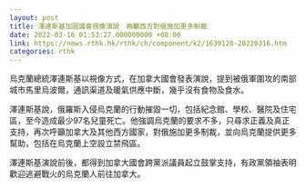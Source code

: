 ```yaml
---
layout: post
title: 澤連斯基加國議會視像演說　再籲西方對俄施加更多制裁
date: 2022-03-16 01:53:27.000000000 +08:00
link: https://news.rthk.hk/rthk/ch/component/k2/1639120-20220316.htm
categories: rthk
---
```


烏克蘭總統澤連斯基以視像方式，在加拿大國會發表演說，提到被俄軍圍攻的南部城市馬里烏波爾，通訊渠道及暖氣供應中斷，幾乎沒有食物及食水。

澤連斯基說，俄羅斯入侵烏克蘭的行動摧毀一切，包括紀念館、學校、醫院及住宅區，至今造成最少97名兒童死亡。他強調烏克蘭的要求不多，只尋求正義及真正支持，再次呼籲加拿大及其他西方國家，對俄施加更多制裁，並向烏克蘭提供更多幫助，包括在烏克蘭上空設立禁飛區。

澤連斯基演說前後，都得到加拿大國會跨黨派議員起立鼓掌支持，有政黨領袖表明歡迎逃避戰火的烏克蘭人前往加拿大。
